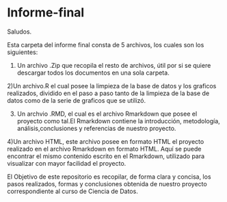# Informe-final
Saludos. 

Esta carpeta del informe final consta de 5 archivos, los cuales son los siguientes:

1) Un archivo .Zip que recopila el resto de archivos, útil por si se quiere descargar todos los documentos en una sola carpeta.

2)Un archivo.R el cual posee la limpieza de la base de datos y los graficos realizados, dividido en el paso a paso tanto de la limpieza de la base de datos como de la serie de graficos que se utilizó.

3) Un archvio .RMD, el cual es el archivo Rmarkdown que posee el proyecto como tal.El Rmarkdown contiene la introducción, metodología, análisis,conclusiones y referencias de nuestro proyecto.

4)Un archivo HTML, este archivo posee en formato HTML el proyecto realizado en el archivo Rmarkdown en formato HTML. Aquí se puede encontrar el mismo contenido escrito en el Rmarkdown,  utilizado para visualizar con mayor facilidad el proyecto.

El Objetivo de este repositorio es recopilar, de forma clara y concisa, los pasos realizados, formas y conclusiones obtenida de nuestro proyecto correspondiente al curso de Ciencia de Datos.
